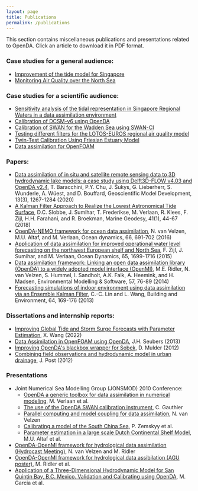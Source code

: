 ```yaml
---
layout: page
title: Publications
permalink: /publications
---
```

This section contains miscellaneous publications and presentations related to OpenDA. Click an article to download it in PDF format.

### Case studies for a general audience: 

* [Improvement of the tide model for Singapore](https://openda.org/assets/Case_studies/Flyer-OpenDA-Improvement.pdf)
* [Monitoring Air Quality over the North Sea](https://openda.org/assets/Case_studies/Flyer-OpenDA-Monitoring_Air_Quality.pdf)

### Case studies for a scientific audience: 

* [Sensitivity analysis of the tidal representation in Singapore Regional Waters in a data assimilation environment](https://openda.org/assets/Case_studies/sensitivity_analysis_singapore.pdf)
* [Calibration of DCSM-v6 using OpenDA](https://openda.org/assets/Case_studies/Flyer-OpenDA-Calibration_of_DCSM.pdf)
* [Calibration of SWAN for the Wadden Sea using SWAN-CI](https://openda.org/assets/Case_studies/Flyer-OpenDA-Calibration_of_SWAN.pdf)
* [Testing different filters for the LOTOS-EUROS regional air quality model](https://openda.org/assets/Case_studies/Flyer-OpenDA-LOTOS-EUROS.pdf)
* [Twin-Test Calibration Using Friesian Estuary Model](https://openda.org/assets/Case_studies/Flyer-OpenDA-Delft3D.pdf)
* [Data assimilation for OpenFOAM](https://openda.org/assets/Case_studies/Flyer-OpenDA-OpenFOAM.pdf)

### Papers:
* [Data assimilation of in situ and satellite remote sensing data to 3D hydrodynamic lake models: a case study using Delft3D-FLOW v4.03 and OpenDA v2.4](https://gmd.copernicus.org/articles/13/1267/2020/),
  T. Baracchini, P.Y. Chu, J. Šukys, G. Lieberherr, S. Wunderle, A. Wüest, and D. Bouffard,
  Geoscientific Model Development, 13(3), 1267-1284 (2020)
* [A Kalman Filter Approach to Realize the Lowest Astronomical Tide Surface](https://www.tandfonline.com/doi/full/10.1080/01490419.2017.1391900), 
  D.C. Slobbe, J. Sumihar, T. Frederikse, M. Verlaan, R. Klees, F. Zijl, H.H. Farahani, and R. Broekman, Marine Geodesy, 41(1), 44-67 (2018)
* [OpenDA-NEMO framework for ocean data assimilation](https://link.springer.com/article/10.1007/s10236-016-0945-z), 
  N. van Velzen, M.U. Altaf, and M. Verlaan, Ocean dynamics, 66, 691-702 (2016)
* [Application of data assimilation for improved operational water level forecasting on the northwest European shelf and North Sea](https://link.springer.com/article/10.1007/s10236-015-0898-7), 
  F. Zijl, J. Sumihar, and M. Verlaan,
  Ocean Dynamics, 65, 1699-1716 (2015)
* [Data assimilation framework: Linking an open data assimilation library (OpenDA) to a widely adopted model interface (OpenMI)](https://www.sciencedirect.com/science/article/abs/pii/S1364815214000590), 
  M.E. Ridler, N. van Velzen, S. Hummel, I. Sandholt, A.K. Falk, A. Heemink, and H. Madsen, Environmental Modelling & Software, 57, 76-89 (2014)
* [Forecasting simulations of indoor environment using data assimilation via an Ensemble Kalman Filter](https://www.sciencedirect.com/science/article/abs/pii/S0360132313000887), 
  C.-C. Lin and L. Wang, 
  Building and Environment, 64, 169-176 (2013)

### Dissertations and internship reports: 
* [Improving Global Tide and Storm Surge Forecasts with Parameter Estimation](https://repository.tudelft.nl/record/uuid:5f26edc8-f50c-4302-8142-4cf78ff73902), X. Wang (2022)
* [Data Assimilation in OpenFOAM using OpenDA](https://openda.org/assets/Reports/OpenDA-OpenFOAM(TR12-3-v1.1).pdf), J.H. Seubers (2013)
* [Improving OpenDA's blackbox wrapper for Sobek](https://openda.org/assets/Reports/verslagStageDanielMulder.pdf), D. Mulder (2012)
* [Combining field observations and hydrodynamic model in urban drainage](https://openda.org/assets/Reports/MasterThesis_JohanPost.pdf), J. Post (2012)

### Presentations
* Joint Numerical Sea Modelling Group (JONSMOD) 2010 Conference: 
  * [OpenDA a generic toolbox for data assimilation in numerical modeling](https://openda.org/assets/Presentations/JONSMOD2010/Jonsmod2010Presentation-3-01-Verlaan.pdf), M. Verlaan et al.
  * [The use of the OpenDA SWAN calibration instrument](https://openda.org/assets/Presentations/JONSMOD2010/Jonsmod2010Presentation-3-02-Gautier.pdf), C. Gauthier
  * [Parallel computing and model coupling for data assimilation](https://openda.org/assets/Presentations/JONSMOD2010/Jonsmod2010Presentation-3-03-VanVelzen.pdf), N. van Velzen
  * [Calibrating a model of the South China Sea](https://openda.org/assets/Presentations/JONSMOD2010/Jonsmod2010Presentation-3-04-Zemskyy.pdf), P. Zemskyy et al.
  * [Parameter estimation in a large scale Dutch Continental Shelf Model](https://openda.org/assets/Presentations/JONSMOD2010/Jonsmod2010Presentation-3-05-Altaf.pdf), M.U. Altaf et al.
* [OpenDA-OpenMI framework for hydrological data assimilation (Hydrocast Meeting)](https://openda.org/assets/Presentations/Hydrocast3_OpenDA-OpenMI_v2.pdf), N. van Velzen and M. Ridler
* [OpenDA-OpenMI framework for hydrological data assibilation (AGU poster)](https://openda.org/assets/Presentations/OpenDA_OpenMI_Poster_EGU_April2013.pdf), M. Ridler et al.
* [Application of a Three-Dimensional Hydrodynamic Model for San Quintin Bay, B.C. Mexico. Validation and Calibrating using OpenDA](https://openda.org/assets/Presentations/ACSESS_Angie_final2013.pdf), M. Garcia et al.
